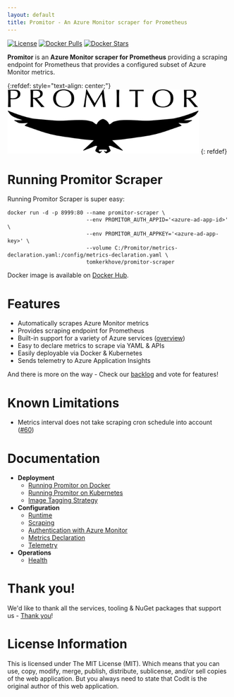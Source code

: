 ```yaml
---
layout: default
title: Promitor - An Azure Monitor scraper for Prometheus
---
```


[![License](https://img.shields.io/github/license/mashape/apistatus.svg?style=flat-square)](https://github.com/tomkerkhove/promitor/blob/master/LICENSE) [![Docker Pulls](https://img.shields.io/docker/pulls/tomkerkhove/promitor-scraper.svg?style=flat-square)](https://hub.docker.com/r/tomkerkhove/promitor-scraper/)
[![Docker Stars](https://img.shields.io/docker/stars/tomkerkhove/promitor-scraper.svg?style=flat-square)](https://hub.docker.com/r/tomkerkhove/promitor-scraper/)

**Promitor** is an **Azure Monitor scraper for Prometheus** providing a scraping endpoint for Prometheus that provides a configured subset of Azure Monitor metrics.

{:refdef: style="text-align: center;"}
![Promitor](./media/logos/promitor.png)
{: refdef}

# Running Promitor Scraper
Running Promitor Scraper is super easy:
```
docker run -d -p 8999:80 --name promitor-scraper \
                         --env PROMITOR_AUTH_APPID='<azure-ad-app-id>'   \
                         --env PROMITOR_AUTH_APPKEY='<azure-ad-app-key>' \
                         --volume C:/Promitor/metrics-declaration.yaml:/config/metrics-declaration.yaml \ 
                         tomkerkhove/promitor-scraper
```

Docker image is available on [Docker Hub](https://hub.docker.com/r/tomkerkhove/promitor-scraper/).

# Features

- Automatically scrapes Azure Monitor metrics
- Provides scraping endpoint for Prometheus
- Built-in support for a variety of Azure services ([overview](configuration/metrics))
- Easy to declare metrics to scrape via YAML & APIs
- Easily deployable via Docker & Kubernetes
- Sends telemetry to Azure Application Insights

And there is more on the way - Check our [backlog](https://github.com/tomkerkhove/promitor/issues) and vote for features!

# Known Limitations
- Metrics interval does not take scraping cron schedule into account ([#60](https://github.com/tomkerkhove/promitor/issues/60))

# Documentation
- **Deployment**
    - [Running Promitor on Docker](deployment#docker)
    - [Running Promitor on Kubernetes](deployment#kubernetes)
    - [Image Tagging Strategy](deployment#image-tagging-strategy)
- **Configuration**
    - [Runtime](configuration#runtime)
    - [Scraping](configuration#scraping)
    - [Authentication with Azure Monitor](configuration#authentication-with-azure-monitor)
    - [Metrics Declaration](configuration/metrics)
    - [Telemetry](configuration#telemetry)
- **Operations**
    - [Health](operations#health)

# Thank you!
We'd like to thank all the services, tooling & NuGet packages that support us - [Thank you](thank-you)!

# License Information
This is licensed under The MIT License (MIT). Which means that you can use, copy, modify, merge, publish, distribute, sublicense, and/or sell copies of the web application. But you always need to state that Codit is the original author of this web application.
